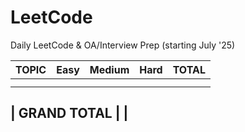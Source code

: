 # LeetCode

Daily LeetCode & OA/Interview Prep (starting July '25)

| TOPIC | Easy | Medium | Hard | TOTAL |
| ------------- | ------------- | ------------- | ------------- | ------------- |
|   |   |   |   |   |
|   |   |   |   |   |

| GRAND TOTAL |   |
  -----------
